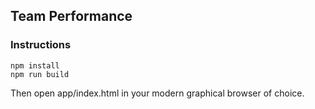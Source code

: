 ## Team Performance ##

### Instructions ###

````
npm install
npm run build
````

Then open app/index.html in your modern graphical browser of choice.

